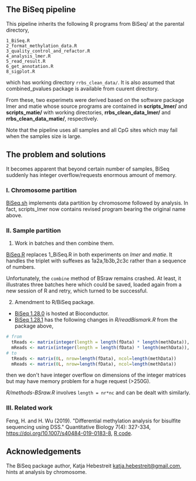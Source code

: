 ## The BiSeq pipeline

This pipeline inherits the following R programs from BiSeq/ at the parental directory,
```
1_BiSeq.R
2_format_methylation_data.R
3_quality_control_and_refactor.R
4_analysis_lmer.R
5_read_result.R
6_get_annotation.R
8_sigplot.R
```
which has working directory `rrbs_clean_data/`. It is also assumed that combined_pvalues package is available from cuurent directory.

From these, two experimets were derived based on the software package lmer and matie whose source programs are contained in **scripts_lmer/** and **scripts_matie/** with working directories,  **rrbs_clean_data_lmer/** and **rrbs_clean_data_matie/**, respectively.

Note that the pipeline uses all samples and all CpG sites which may fail when the samples size is large.

## The problem and solutions

It becomes apparent that beyond certain number of samples, BiSeq suddenly has integer overflow/requests enormous amount of memory.

### I. Chromosome partition

[BiSeq.sh](BiSeq.sh) implements data partition by chromosome followed by analysis. In fact, scripts_lmer now contains revised program bearing the original name above.

### II. Sample partition

1. Work in batches and then combine them.

[BiSeq.R](BiSeq.R) replaces 1_BiSeq.R in both experiments on *lmer* and *matie*. It handles the triplet with suffexes as 1a2a,1b3b,2c3c rather than a sequence of numbers.

Unfortunately, the `combine` method of BSraw remains crashed. At least, it illustrates three batches here which could be saved, loaded again from a new session of R and retry, which turned to be successful.

2. Amendment to R/BiSeq package.

* [BiSeq 1.28.0](https://www.bioconductor.org/packages/release/bioc/src/contrib/BiSeq_1.28.0.tar.gz) is hosted at Bioconductor.
* [BiSeq 1.28.1](BiSeq_1.28.1.tar.gz) has the following changes in *R/readBismark.R* from the package above,
```r
# from
  tReads <- matrix(integer(length = length(fData) * length(methData)), nrow=length(fData))
  mReads <- matrix(integer(length = length(fData) * length(methData)), nrow=length(fData))
# to
  tReads <- matrix(0L, nrow=length(fData), ncol=length(methData))
  mReads <- matrix(0L, nrow=length(fData), ncol=length(methData))
```
then we don't have integer overflow on dimensions of the integer matrices but may have memory problem for a huge request (>250G).

*R/methods-BSraw.R* involves `length = nr*nc` and can be dealt with similarly.

### III. Related work

Feng, H. and H. Wu (2019). "Differential methylation analysis for bisulfite sequencing using DSS." Quantitative Biology 7(4): 327-334, 
https://doi.org/10.1007/s40484-019-0183-8, [R code](https://static-content.springer.com/esm/art%3A10.1007%2Fs40484-019-0183-8/MediaObjects/40484_2019_183_MOESM2_ESM.zip).

## Acknowledgements

The BiSeq package author, Katja Hebestreit <katja.hebestreit@gmail.com>, hints at analysis by chromosome.
